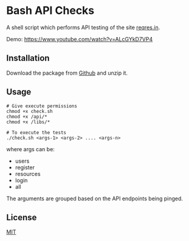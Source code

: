 # Bash API Checks

A shell script which performs API testing of the site [reqres.in](https://reqres.in/).

Demo: https://www.youtube.com/watch?v=ALcGYkD7VP4

## Installation

Download the package from [Github](https://github.com/rathorsunpreet/Bash_API_Checks) and unzip it.

## Usage

```console
# Give execute permissions
chmod +x check.sh
chmod +x /api/*
chmod +x /libs/*

# To execute the tests
./check.sh <args-1> <args-2> .... <args-n>
```
where args can be:

* users
* register
* resources
* login
* all

The arguments are grouped based on the API endpoints being pinged.

## License

[MIT](https://choosealicense.com/licenses/mit/)